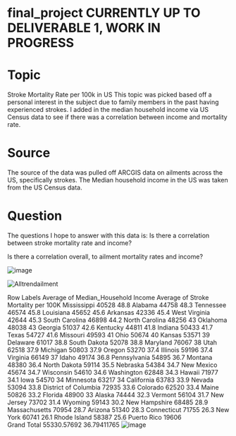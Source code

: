 # final_project CURRENTLY UP TO DELIVERABLE 1, WORK IN PROGRESS
# Topic
Stroke Mortality Rate per 100k in US
This topic was picked based off a personal interest in the subject due to family members in the past having experienced strokes. I added in the median household income via US Census data to see if there was a correlation between income and mortality rate. 

# Source
The source of the data was pulled off ARCGIS data on ailments across the US, specifically strokes. The Median household income in the US was taken from the US Census data.

# Question
The questions I hope to answer with this data is:
Is there a correlation between stroke mortality rate and income?

Is there a correlation overall, to ailment mortality rates and income?

![image](https://user-images.githubusercontent.com/106784501/204065890-202bb345-4e6e-48a6-b74f-142c6c33d208.png)



![Alltrendailment](https://user-images.githubusercontent.com/106784501/204065909-bc756ee0-7a18-4fbb-a24e-2fb9c2ec400a.jpg)


Row Labels	Average of Median_Household Income	Average of Stroke Mortality per 100K
Mississippi	40528	48.8
Alabama	44758	48.3
Tennessee	46574	45.8
Louisiana	45652	45.6
Arkansas	42336	45.4
West Virginia	42644	45.3
South Carolina	46898	44.2
North Carolina	48256	43
Oklahoma	48038	43
Georgia	51037	42.6
Kentucky	44811	41.8
Indiana	50433	41.7
Texas	54727	41.6
Missouri	49593	41
Ohio	50674	40
Kansas	53571	39
Delaware	61017	38.8
South Dakota	52078	38.8
Maryland	76067	38
Utah	62518	37.9
Michigan	50803	37.9
Oregon	53270	37.4
Illinois	59196	37.4
Virginia	66149	37
Idaho	49174	36.8
Pennsylvania	54895	36.7
Montana	48380	36.4
North Dakota	59114	35.5
Nebraska	54384	34.7
New Mexico	45674	34.7
Wisconsin	54610	34.6
Washington	62848	34.3
Hawaii	71977	34.1
Iowa	54570	34
Minnesota	63217	34
California	63783	33.9
Nevada	53094	33.8
District of Columbia	72935	33.6
Colorado	62520	33.4
Maine	50826	33.2
Florida	48900	33
Alaska	74444	32.3
Vermont	56104	31.7
New Jersey	73702	31.4
Wyoming	59143	30.2
New Hampshire	68485	28.9
Massachusetts	70954	28.7
Arizona	51340	28.3
Connecticut	71755	26.3
New York	60741	26.1
Rhode Island	58387	25.6
Puerto Rico	19606	
Grand Total	55330.57692	36.79411765
![image](https://user-images.githubusercontent.com/106784501/204069846-6ae0d23c-f3bb-4397-99a0-fb0b58acc6b3.png)
